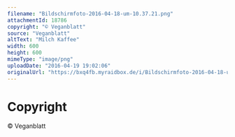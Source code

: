 ```yaml
---
filename: "Bildschirmfoto-2016-04-18-um-10.37.21.png"
attachmentId: 18786
copyright: "© Veganblatt"
source: "Veganblatt"
altText: "Milch Kaffee"
width: 600
height: 600
mimeType: "image/png"
uploadDate: "2016-04-19 19:02:06"
originalUrl: "https://bxq4fb.myraidbox.de/i/Bildschirmfoto-2016-04-18-um-10.37.21.png"
---
```


# Copyright

© Veganblatt

